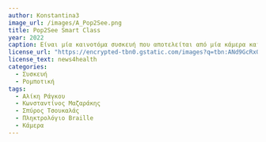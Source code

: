 ```yaml
---
author: Konstantina3
image_url: /images/A_Pop2See.png
title: Pop2See Smart Class 
year: 2022 
caption: Είναι μία καινοτόμα συσκευή που αποτελείται από μία κάμερα και ένα πληκτρολόγιο. Η κάμερα εκτελεί φωνητικές εντολές, τραβάει φωτογραφίες από τον σχολικό πίνακα, από βιβλία, ή και σημειώσεις, και τις μετατρέπει σε κείμενο και μετά σε ήχο. Συνεπώς, ο χρήστης θα έχει την δυνατότητα να σκανάρει σημειώσεις από την τάξη και να τις ακούσει, συνδέοντας ένα ηχείο ή ακουστικά. Επιπλέον, ο χρήστης μπορεί να υπαγορεύσει κείμενα, καθώς η συσκευή μπορεί να μετατρέψει τον ήχο σε κείμενο. 
license_url: "https://encrypted-tbn0.gstatic.com/images?q=tbn:ANd9GcRxQIXmLnIIKvaipsYYeWnMgV6d753TgANrYck4MGAvOQpER2KCcUkywko-luSNImDQTh8&usqp=CAU" 
license_text: news4health
categories:
  - Συσκευή
  - Ρομποτική
tags:
  - Αλίκη Ράγκου 
  - Κωνσταντίνος Μαζαράκης
  - Σπύρος Τσουκαλάς
  - Πληκτρολόγιο Braille
  - Κάμερα
---
```

